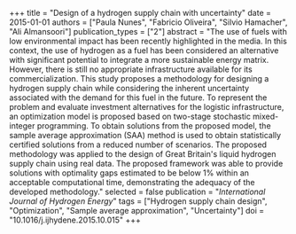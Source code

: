 +++
title = "Design of a hydrogen supply chain with uncertainty"
date = 2015-01-01
authors = ["Paula Nunes", "Fabricio Oliveira", "Silvio Hamacher", "Ali Almansoori"]
publication_types = ["2"]
abstract = "The use of fuels with low environmental impact has been recently highlighted in the media. In this context, the use of hydrogen as a fuel has been considered an alternative with significant potential to integrate a more sustainable energy matrix. However, there is still no appropriate infrastructure available for its commercialization. This study proposes a methodology for designing a hydrogen supply chain while considering the inherent uncertainty associated with the demand for this fuel in the future. To represent the problem and evaluate investment alternatives for the logistic infrastructure, an optimization model is proposed based on two-stage stochastic mixed-integer programming. To obtain solutions from the proposed model, the sample average approximation (SAA) method is used to obtain statistically certified solutions from a reduced number of scenarios. The proposed methodology was applied to the design of Great Britain's liquid hydrogen supply chain using real data. The proposed framework was able to provide solutions with optimality gaps estimated to be below 1% within an acceptable computational time, demonstrating the adequacy of the developed methodology."
selected = false
publication = "*International Journal of Hydrogen Energy*"
tags = ["Hydrogen supply chain design", "Optimization", "Sample average approximation", "Uncertainty"]
doi = "10.1016/j.ijhydene.2015.10.015"
+++

